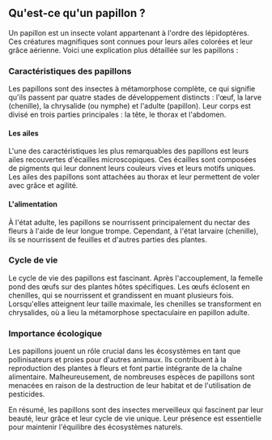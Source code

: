 ## Qu'est-ce qu'un papillon ?

Un papillon est un insecte volant appartenant à l'ordre des lépidoptères. Ces créatures magnifiques sont connues pour leurs ailes colorées et leur grâce aérienne. Voici une explication plus détaillée sur les papillons :

### Caractéristiques des papillons

Les papillons sont des insectes à métamorphose complète, ce qui signifie qu'ils passent par quatre stades de développement distincts : l'œuf, la larve (chenille), la chrysalide (ou nymphe) et l'adulte (papillon). Leur corps est divisé en trois parties principales : la tête, le thorax et l'abdomen.

#### Les ailes

L'une des caractéristiques les plus remarquables des papillons est leurs ailes recouvertes d'écailles microscopiques. Ces écailles sont composées de pigments qui leur donnent leurs couleurs vives et leurs motifs uniques. Les ailes des papillons sont attachées au thorax et leur permettent de voler avec grâce et agilité.

#### L'alimentation

À l'état adulte, les papillons se nourrissent principalement du nectar des fleurs à l'aide de leur longue trompe. Cependant, à l'état larvaire (chenille), ils se nourrissent de feuilles et d'autres parties des plantes.

### Cycle de vie

Le cycle de vie des papillons est fascinant. Après l'accouplement, la femelle pond des œufs sur des plantes hôtes spécifiques. Les œufs éclosent en chenilles, qui se nourrissent et grandissent en muant plusieurs fois. Lorsqu'elles atteignent leur taille maximale, les chenilles se transforment en chrysalides, où a lieu la métamorphose spectaculaire en papillon adulte.

### Importance écologique

Les papillons jouent un rôle crucial dans les écosystèmes en tant que pollinisateurs et proies pour d'autres animaux. Ils contribuent à la reproduction des plantes à fleurs et font partie intégrante de la chaîne alimentaire. Malheureusement, de nombreuses espèces de papillons sont menacées en raison de la destruction de leur habitat et de l'utilisation de pesticides.

En résumé, les papillons sont des insectes merveilleux qui fascinent par leur beauté, leur grâce et leur cycle de vie unique. Leur présence est essentielle pour maintenir l'équilibre des écosystèmes naturels.